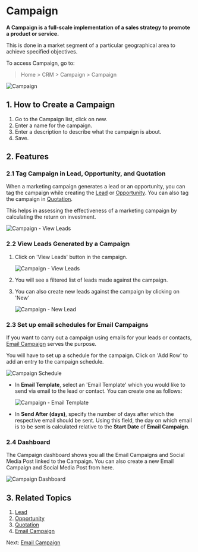 <!-- add-breadcrumbs -->
# Campaign

**A Campaign is a full-scale implementation of a sales strategy to promote a
product or service.**

This is done in a market segment of a particular geographical area to achieve specified objectives.

To access Campaign, go to:
> Home > CRM > Campaign > Campaign

<img class="screenshot" alt="Campaign" src="{{docs_base_url}}/v12/assets/img/crm/campaign.png">

## 1. How to Create a Campaign
1. Go to the Campaign list, click on new.
2. Enter a name for the campaign.
3. Enter a description to describe what the campaign is about.
4. Save.

## 2. Features

### 2.1 Tag Campaign in Lead, Opportunity, and Quotation

When a marketing campaign generates a lead or an opportunity, you can tag the campaign while creating the [Lead](/docs/v12/user/manual/en/CRM/lead) or [Opportunity](/docs/v12/user/manual/en/CRM/opportunity). You can also tag the campaign in [Quotation](/docs/v12/user/manual/en/selling/quotation).

This helps in assessing the effectiveness of a marketing campaign by calculating the return on investment.

<img class="screenshot" alt="Campaign - View Leads" src="{{docs_base_url}}/v12/assets/img/crm/campaign-in-lead.gif">


### 2.2 View Leads Generated by a Campaign

1. Click on 'View Leads' button in the campaign.

     <img class="screenshot" alt="Campaign - View Leads" src="{{docs_base_url}}/v12/assets/img/crm/campaign-view-leads.png">

2. You will see a filtered list of leads made against the campaign.
3. You can also create new leads against the campaign by clicking on 'New'

     <img class="screenshot" alt="Campaign - New Lead" src="{{docs_base_url}}/v12/assets/img/crm/campaign-new-lead.png">

### 2.3 Set up email schedules for Email Campaigns

If you want to carry out a campaign using emails for your leads or contacts, [Email Campaign](/docs/v12/user/manual/en/CRM/email-campaign) serves the purpose.

You will have to set up a schedule for the campaign. Click on 'Add Row' to add an entry to the campaign schedule.

<img class="screenshot" alt="Campaign Schedule" src="{{docs_base_url}}/v12/assets/img/crm/campaign-email-schedule.png">

-  In **Email Template**, select an 'Email Template' which you would like to send via email to the lead or contact. You can create one as follows:

     <img class="screenshot" alt="Campaign - Email Template" src="{{docs_base_url}}/v12/assets/img/crm/email-template.png">

-  In **Send After (days)**, specify the number of days after which the respective email should be sent. Using this field, the day on which email is to be sent is calculated relative to the **Start Date** of **Email Campaign**.

### 2.4 Dashboard

The Campaign dashboard shows you all the Email Campaigns and Social Media Post linked to the Campaign. You can also create a new Email Campaign and Social Media Post from here.

<img class="screenshot" alt="Campaign Dashboard" src="{{docs_base_url}}/v12/assets/img/crm/email-campaigns-from-dash.png">


## 3. Related Topics
1. [Lead](/docs/v12/user/manual/en/CRM/lead)
1. [Opportunity](/docs/v12/user/manual/en/CRM/opportunity)
1. [Quotation](/docs/v12/user/manual/en/selling/quotation)
1. [Email Campaign](/docs/v12/user/manual/en/CRM/email-campaign)

Next: [Email Campaign](/docs/v12/user/manual/en/CRM/email-campaign)
